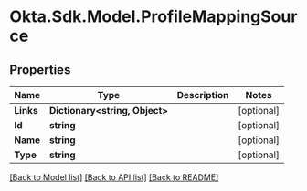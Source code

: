 # Okta.Sdk.Model.ProfileMappingSource
## Properties

Name | Type | Description | Notes
------------ | ------------- | ------------- | -------------
**Links** | **Dictionary&lt;string, Object&gt;** |  | [optional] 
**Id** | **string** |  | [optional] 
**Name** | **string** |  | [optional] 
**Type** | **string** |  | [optional] 

[[Back to Model list]](../README.md#documentation-for-models) [[Back to API list]](../README.md#documentation-for-api-endpoints) [[Back to README]](../README.md)

